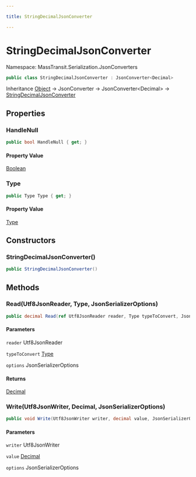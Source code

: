 ```yaml
---

title: StringDecimalJsonConverter

---
```


# StringDecimalJsonConverter

Namespace: MassTransit.Serialization.JsonConverters

```csharp
public class StringDecimalJsonConverter : JsonConverter<Decimal>
```

Inheritance [Object](https://learn.microsoft.com/en-us/dotnet/api/system.object) → JsonConverter → JsonConverter\<Decimal\> → [StringDecimalJsonConverter](../masstransit-serialization-jsonconverters/stringdecimaljsonconverter)

## Properties

### **HandleNull**

```csharp
public bool HandleNull { get; }
```

#### Property Value

[Boolean](https://learn.microsoft.com/en-us/dotnet/api/system.boolean)<br/>

### **Type**

```csharp
public Type Type { get; }
```

#### Property Value

[Type](https://learn.microsoft.com/en-us/dotnet/api/system.type)<br/>

## Constructors

### **StringDecimalJsonConverter()**

```csharp
public StringDecimalJsonConverter()
```

## Methods

### **Read(Utf8JsonReader, Type, JsonSerializerOptions)**

```csharp
public decimal Read(ref Utf8JsonReader reader, Type typeToConvert, JsonSerializerOptions options)
```

#### Parameters

`reader` Utf8JsonReader<br/>

`typeToConvert` [Type](https://learn.microsoft.com/en-us/dotnet/api/system.type)<br/>

`options` JsonSerializerOptions<br/>

#### Returns

[Decimal](https://learn.microsoft.com/en-us/dotnet/api/system.decimal)<br/>

### **Write(Utf8JsonWriter, Decimal, JsonSerializerOptions)**

```csharp
public void Write(Utf8JsonWriter writer, decimal value, JsonSerializerOptions options)
```

#### Parameters

`writer` Utf8JsonWriter<br/>

`value` [Decimal](https://learn.microsoft.com/en-us/dotnet/api/system.decimal)<br/>

`options` JsonSerializerOptions<br/>
